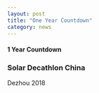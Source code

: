 ```yaml
---
layout: post
title: "One Year Countdown"
category: news
---
```


<div class="alert alert-warning center">
	<h4>1 Year Countdown</h4>
	<h3>Solar Decathlon China</h3>
	Dezhou 2018
</div>